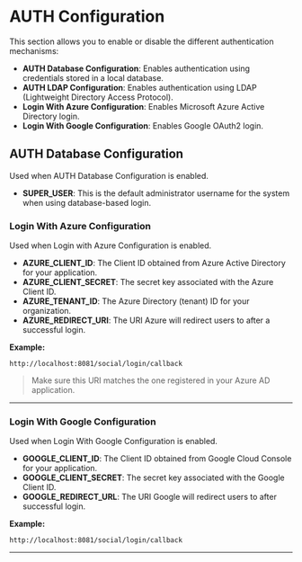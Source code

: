 # AUTH Configuration

This section allows you to enable or disable the different authentication mechanisms:

- **AUTH Database Configuration**: Enables authentication using credentials stored in a local database.
- **AUTH LDAP Configuration**: Enables authentication using LDAP (Lightweight Directory Access Protocol).
- **Login With Azure Configuration**: Enables Microsoft Azure Active Directory login.
- **Login With Google Configuration**: Enables Google OAuth2 login.

## AUTH Database Configuration

Used when AUTH Database Configuration is enabled.

- **SUPER_USER**: This is the default administrator username for the system when using database-based login.


### Login With Azure Configuration

Used when Login with Azure Configuration is enabled.

- **AZURE_CLIENT_ID**: The Client ID obtained from Azure Active Directory for your application.
- **AZURE_CLIENT_SECRET**: The secret key associated with the Azure Client ID.
- **AZURE_TENANT_ID**: The Azure Directory (tenant) ID for your organization.
- **AZURE_REDIRECT_URI**: The URI Azure will redirect users to after a successful login.

**Example:**

```
http://localhost:8081/social/login/callback
```

> Make sure this URI matches the one registered in your Azure AD application.

---

### Login With Google Configuration

Used when Login With Google Configuration is enabled.

- **GOOGLE_CLIENT_ID**: The Client ID obtained from Google Cloud Console for your application.
- **GOOGLE_CLIENT_SECRET**: The secret key associated with the Google Client ID.
- **GOOGLE_REDIRECT_URL**: The URI Google will redirect users to after successful login.

**Example:**

```
http://localhost:8081/social/login/callback
```
---
<br>